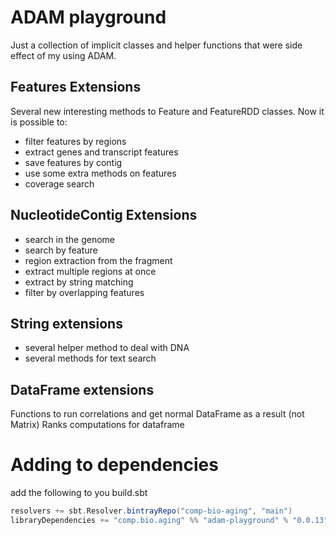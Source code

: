 ADAM playground
===============

Just a collection of implicit classes and helper functions that were side effect of my using ADAM.

Features Extensions
-------------------

Several new interesting methods to Feature and FeatureRDD classes.
Now it is possible to:
* filter features by regions
* extract genes and transcript features
* save features by contig
* use some extra methods on features
* coverage search

NucleotideContig Extensions
---------------------------

* search in the genome
* search by feature
* region extraction from the fragment
* extract multiple regions at once
* extract by string matching
* filter by overlapping features

String extensions
-----------------

* several helper method to deal with DNA
* several methods for text search

DataFrame extensions
--------------------

Functions to run correlations and get normal DataFrame as a result (not Matrix)
Ranks computations for dataframe

Adding to dependencies
======================

add the following to you build.sbt

```sbt
resolvers += sbt.Resolver.bintrayRepo("comp-bio-aging", "main")
libraryDependencies += "comp.bio.aging" %% "adam-playground" % "0.0.13"
```
